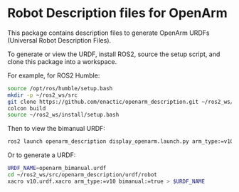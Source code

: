 # Robot Description files for OpenArm

This package contains description files to generate OpenArm URDFs (Universal Robot Description Files).

To generate or view the URDF, install ROS2, source the setup script, and clone this package into a workspace.

For example, for ROS2 Humble:
```sh
source /opt/ros/humble/setup.bash
mkdir -p ~/ros2_ws/src
git clone https://github.com/enactic/openarm_description.git ~/ros2_ws/src/openarm_description
colcon build
source ~/ros2_ws/install/setup.bash
```

Then to view the bimanual URDF:
```sh
ros2 launch openarm_description display_openarm.launch.py arm_type:=v10 bimanual:=true
```

Or to generate a URDF:
```sh
URDF_NAME=openarm_bimanual.urdf
cd ~/ros2_ws/src/openarm_description/urdf/robot
xacro v10.urdf.xacro arm_type:=v10 bimanual:=true > $URDF_NAME
```
